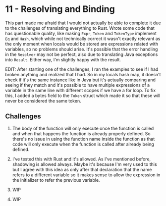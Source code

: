 # 11 - Resolving and Binding

This part made me afraid that I would not actually be able to complete it due to the challenges of translating everything to Rust. Wrote some code that has questionable quality, like making `Expr`, `Token` and `TokenType` implement `Eq` and `Hash`, which while not technically correct it wasn't exactly relevant as the only moment when locals would be stored are expressions related with variables, so no problems should arise. It's possible that the error handling in the `Resolver` may not be perfect, also due to translating Java exceptions into `Result`. Either way, I'm slightly happy with the result.

EDIT: After starting one of the challenges, I ran the examples to see if I had broken anything and realized that I had. So in my locals hash map, it doesn't check if it's the same instance like in Java but it's actually comparing and seeing if they match and it's possible to have multiple expressions of a variable in the same line with different scopes if we have a for loop. To fix this, I added a bytes field to the `Token` struct which made it so that these will never be considered the same token.

## Challenges

1. The body of the function will only execute once the function is called and when that happens the function is already properly defined. So there's no issue in using the function name inside the function as that code will only execute when the function is called after already being defined.

2. I've tested this with Rust and it's allowed. As I've mentioned before, shadowing is allowed always. Maybe it's because I'm very used to this but I agree with this idea as only after that declaration that the name refers to a different variable so it makes sense to allow the expression in the initializer to refer the previous variable.

3. WIP

4. WIP
